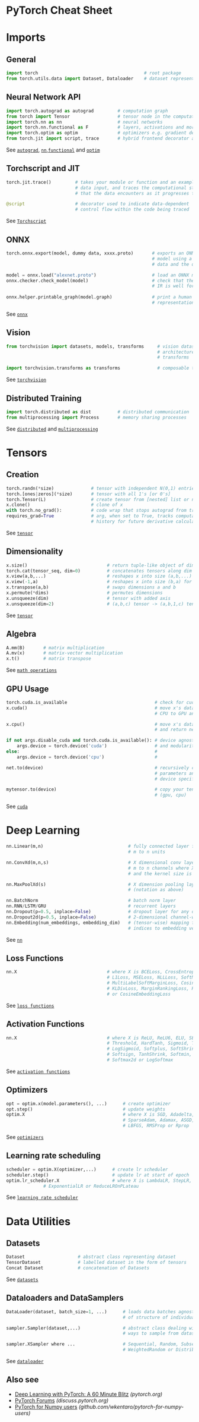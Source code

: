 # PyTorch Cheat Sheet

Imports
=========

General
-------

```python
import torch                                        # root package
from torch.utils.data import Dataset, Dataloader    # dataset representation and loading
```

Neural Network API
------------------

```python
import torch.autograd as autograd         # computation graph
from torch import Tensor                  # tensor node in the computation graph
import torch.nn as nn                     # neural networks
import torch.nn.functional as F           # layers, activations and more
import torch.optim as optim               # optimizers e.g. gradient descent, ADAM, etc.
from torch.jit import script, trace       # hybrid frontend decorator and tracing jit
```

See [`autograd`](<https://pytorch.org/docs/stable/autograd.html>), [`nn`](<https://pytorch.org/docs/stable/nn.html>),[`functional`](<https://pytorch.org/docs/stable/nn.html#torch-nn-functional>) and [`optim`](<https://pytorch.org/docs/stable/optim.html>)

Torchscript and JIT
---------------

```python
torch.jit.trace()         # takes your module or function and an example 
                          # data input, and traces the computational steps 
                          # that the data encounters as it progresses through the model

@script                   # decorator used to indicate data-dependent 
                          # control flow within the code being traced
```

See [`Torchscript`](<https://pytorch.org/docs/stable/jit.html>)

ONNX
----

```python
torch.onnx.export(model, dummy data, xxxx.proto)       # exports an ONNX formatted  
                                                       # model using a trained model, dummy
                                                       # data and the desired file name

model = onnx.load("alexnet.proto")                     # load an ONNX model
onnx.checker.check_model(model)                        # check that the model 
                                                       # IR is well formed  
                
onnx.helper.printable_graph(model.graph)               # print a human readable 
                                                       # representation of the graph
```

See [`onnx`](<https://pytorch.org/docs/stable/onnx.html>)

Vision
------

```python
from torchvision import datasets, models, transforms     # vision datasets, 
                                                         # architectures & 
                                                         # transforms

import torchvision.transforms as transforms              # composable transforms
```

See [`torchvision`](<https://pytorch.org/docs/stable/torchvision/index.html>)

Distributed Training
--------------------

```python
import torch.distributed as dist          # distributed communication
from multiprocessing import Process       # memory sharing processes
```

See [`distributed`](<https://pytorch.org/docs/stable/distributed.html>) and [`multiprocessing`](<https://pytorch.org/docs/stable/multiprocessing.html>)

Tensors
=========

Creation
--------

```python
torch.randn(*size)              # tensor with independent N(0,1) entries
torch.[ones|zeros](*size)       # tensor with all 1's [or 0's]
torch.Tensor(L)                 # create tensor from [nested] list or ndarray L
x.clone()                       # clone of x
with torch.no_grad():           # code wrap that stops autograd from tracking tensor history
requires_grad=True              # arg, when set to True, tracks computation 
                                # history for future derivative calculations
```

See [`tensor`](<https://pytorch.org/docs/stable/tensors.html>)

Dimensionality
--------------

```python
x.size()                              # return tuple-like object of dimensions
torch.cat(tensor_seq, dim=0)          # concatenates tensors along dim
x.view(a,b,...)                       # reshapes x into size (a,b,...)
x.view(-1,a)                          # reshapes x into size (b,a) for some b
x.transpose(a,b)                      # swaps dimensions a and b
x.permute(*dims)                      # permutes dimensions
x.unsqueeze(dim)                      # tensor with added axis
x.unsqueeze(dim=2)                    # (a,b,c) tensor -> (a,b,1,c) tensor
```

See [`tensor`](<https://pytorch.org/docs/stable/tensors.html>)

Algebra
-------

```python
A.mm(B)       # matrix multiplication
A.mv(x)       # matrix-vector multiplication
x.t()         # matrix transpose
```

See [`math operations`](<https://pytorch.org/docs/stable/torch.html?highlight=mm#math-operations>)

GPU Usage
---------

```python
torch.cuda.is_available                                 # check for cuda
x.cuda()                                                # move x's data from 
                                                        # CPU to GPU and return new object

x.cpu()                                                 # move x's data from GPU to CPU 
                                                        # and return new object

if not args.disable_cuda and torch.cuda.is_available(): # device agnostic code 
    args.device = torch.device('cuda')                  # and modularity
else:                                                   #
    args.device = torch.device('cpu')                   #

net.to(device)                                          # recursively convert their 
                                                        # parameters and buffers to 
                                                        # device specific tensors

mytensor.to(device)                                     # copy your tensors to a device 
                                                        # (gpu, cpu)
```

See [`cuda`](<https://pytorch.org/docs/stable/cuda.html>)

Deep Learning
=============

```python
nn.Linear(m,n)                                # fully connected layer from 
                                              # m to n units

nn.ConvXd(m,n,s)                              # X dimensional conv layer from 
                                              # m to n channels where X⍷{1,2,3} 
                                              # and the kernel size is s

nn.MaxPoolXd(s)                               # X dimension pooling layer 
                                              # (notation as above)

nn.BatchNorm                                  # batch norm layer
nn.RNN/LSTM/GRU                               # recurrent layers
nn.Dropout(p=0.5, inplace=False)              # dropout layer for any dimensional input
nn.Dropout2d(p=0.5, inplace=False)            # 2-dimensional channel-wise dropout
nn.Embedding(num_embeddings, embedding_dim)   # (tensor-wise) mapping from 
                                              # indices to embedding vectors
```

See [`nn`](<https://pytorch.org/docs/stable/nn.html>)

Loss Functions
--------------

```python
nn.X                                  # where X is BCELoss, CrossEntropyLoss, 
                                      # L1Loss, MSELoss, NLLLoss, SoftMarginLoss,
                                      # MultiLabelSoftMarginLoss, CosineEmbeddingLoss, 
                                      # KLDivLoss, MarginRankingLoss, HingeEmbeddingLoss 
                                      # or CosineEmbeddingLoss
```

See [`loss functions`](<https://pytorch.org/docs/stable/nn.html#loss-functions>)

Activation Functions
--------------------

```python
nn.X                                  # where X is ReLU, ReLU6, ELU, SELU, PReLU, LeakyReLU, 
                                      # Threshold, HardTanh, Sigmoid, Tanh, 
                                      # LogSigmoid, Softplus, SoftShrink, 
                                      # Softsign, TanhShrink, Softmin, Softmax, 
                                      # Softmax2d or LogSoftmax
```

See [`activation functions`](<https://pytorch.org/docs/stable/nn.html#non-linear-activations-weighted-sum-nonlinearity>)

Optimizers
----------

```python
opt = optim.x(model.parameters(), ...)      # create optimizer
opt.step()                                  # update weights
optim.X                                     # where X is SGD, Adadelta, Adagrad, Adam, 
                                            # SparseAdam, Adamax, ASGD, 
                                            # LBFGS, RMSProp or Rprop
```

See [`optimizers`](<https://pytorch.org/docs/stable/optim.html>)

Learning rate scheduling
------------------------

```python
scheduler = optim.X(optimizer,...)      # create lr scheduler
scheduler.step()                        # update lr at start of epoch
optim.lr_scheduler.X                    # where X is LambdaLR, StepLR, MultiStepLR, 
              # ExponentialLR or ReduceLROnPLateau
```

See [`learning rate scheduler`](<https://pytorch.org/docs/stable/optim.html#how-to-adjust-learning-rate>)

Data Utilities
==============

Datasets
--------

```python
Dataset                    # abstract class representing dataset
TensorDataset              # labelled dataset in the form of tensors
Concat Dataset             # concatenation of Datasets
```

See [`datasets`](<https://pytorch.org/docs/stable/data.html?highlight=dataset#torch.utils.data.Dataset>)

Dataloaders and DataSamplers
----------------------------

```python
DataLoader(dataset, batch_size=1, ...)      # loads data batches agnostic 
                                            # of structure of individual data points

sampler.Sampler(dataset,...)                # abstract class dealing with 
                                            # ways to sample from dataset

sampler.XSampler where ...                  # Sequential, Random, Subset, 
                                            # WeightedRandom or Distributed
```

See [`dataloader`](<https://pytorch.org/docs/stable/data.html?highlight=dataloader#torch.utils.data.DataLoader>)

Also see
--------

-  [Deep Learning with PyTorch: A 60 Minute Blitz](<https://pytorch.org/tutorials/beginner/deep_learning_60min_blitz.html>) *(pytorch.org)*
-  [PyTorch Forums](<https://discuss.pytorch.org/>) *(discuss.pytorch.org)*
-  [PyTorch for Numpy users](<https://github.com/wkentaro/pytorch-for-numpy-users>) *(github.com/wkentaro/pytorch-for-numpy-users)*

